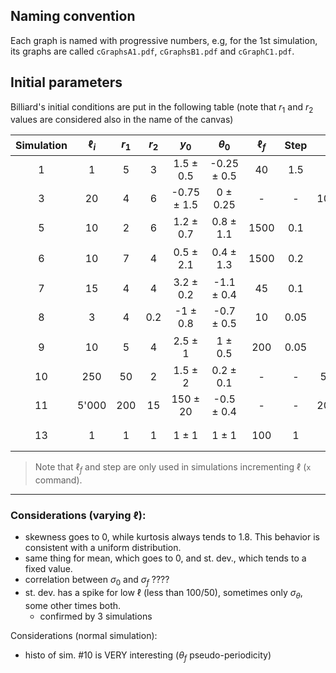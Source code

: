 ## Naming convention
Each graph is named with progressive numbers, e.g, for the 1st simulation, its graphs are called `cGraphsA1.pdf`, `cGraphsB1.pdf` and `cGraphC1.pdf`.

## Initial parameters
Billiard's initial conditions are put in the following table (note that $r_1$ and $r_2$ values are considered also in the name of the canvas)

| Simulation  | $\ell_i$ | $r_1$ | $r_2$ | $y_0$ | $\theta_0$ | $\ell_f$ | Step | N | Comment |
| :---: | :---: | :---: | :---: | :---: | :---: |:---:| :---: | :---: | :---: |
| 1  | 1 | 5 | 3 | 1.5 $\pm$ 0.5 | -0.25 $\pm$ 0.5 | 40 | 1.5 | 100'000 | General with $\alpha$ < 0 |
| 3 | 20 | 4 | 6 | -0.75 $\pm$ 1.5 | 0 $\pm$ 0.25 | - | - | 100'000'000 | - |
| 5 | 10 | 2 | 6 | 1.2 $\pm$ 0.7 | 0.8 $\pm$ 1.1 | 1500 | 0.1 | 100'000| $\alpha$ > 0 & $l_f$ very big |
| 6 | 10 | 7 | 4 | 0.5 $\pm$ 2.1 | 0.4 $\pm$ 1.3 | 1500 | 0.2 | 10'000 | $\alpha$ < 0 & $l_f$ very big |
| 7 | 15 | 4 | 4 | 3.2 $\pm$ 0.2 | -1.1 $\pm$ 0.4 | 45 | 0.1 | 20'000 | $\alpha$ = 0 |
| 8 | 3 | 4 | 0.2 | -1 $\pm$ 0.8| -0.7 $\pm$ 0.5 | 10 | 0.05 | 100'000 | $\alpha$ << 0 |
| 9 | 10 | 5 | 4 | 2.5 $\pm$ 1 | 1 $\pm$ 0.5 | 200 | 0.05 | 50'000 | $\ell_f$ $\simeq$ 150 to study $\sigma$ |
| 10 | 250 | 50 | 2 | 1.5 $\pm$ 2 | 0.2 $\pm$ 0.1 | - | - | 50'000'000 | - |
| 11 | 5'000  | 200 | 15 | 150 $\pm$ 20 | -0.5 $\pm$ 0.4 | - | - | 200'000'000 | - |
| 13 | 1 | 1 | 1 | 1 $\pm$ 1 | 1 $\pm$ 1 | 100 | 1 | 10'000 | $\alpha$ = 0 & $l_f$ very big |

> Note that $\ell_f$ and step are only used in simulations incrementing $\ell$ (`x` command).

---

### Considerations (varying $\ell$):
- skewness goes to 0, while kurtosis always tends to $1.8$. This behavior is consistent with a uniform distribution.
- same thing for mean, which goes to 0, and st. dev., which tends to a fixed value.
- correlation between $\sigma_0$ and $\sigma_f$ ????
- st. dev. has a spike for low $\ell$ (less than 100/50), sometimes only $\sigma_{\theta}$, some other times both.
    - confirmed by 3 simulations

Considerations (normal simulation):
- histo of sim. #10 is VERY interesting ($\theta_f$ pseudo-periodicity)
